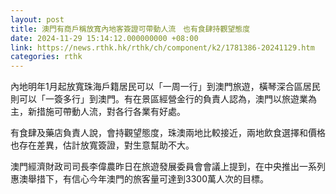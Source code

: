 ```yaml
---
layout: post
title: 澳門有商戶稱放寬內地客簽證可帶動人流　也有食肆持觀望態度
date: 2024-11-29 15:14:12.000000000 +08:00
link: https://news.rthk.hk/rthk/ch/component/k2/1781386-20241129.htm
categories: rthk
---
```


內地明年1月起放寬珠海戶籍居民可以「一周一行」到澳門旅遊，橫琴深合區居民則可以「一簽多行」到澳門。有在景區經營金行的負責人認為，澳門以旅遊業為主，新措施可帶動人流，對各行各業有好處。

有食肆及藥店負責人說，會持觀望態度，珠澳兩地比較接近，兩地飲食選擇和價格也存在差異，估計放寬簽證，對生意幫助不大。

澳門經濟財政司司長李偉農昨日在旅遊發展委員會會議上提到，在中央推出一系列惠澳舉措下，有信心今年澳門的旅客量可達到3300萬人次的目標。
